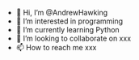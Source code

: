 - 👋 Hi, I’m @AndrewHawking
- 👀 I’m interested in programming
- 🌱 I’m currently learning Python
- 💞️ I’m looking to collaborate on xxx
- 📫 How to reach me xxx

<!---
AndrewHawking/AndrewHawking is a ✨ special ✨ repository because its `README.md` (this file) appears on your GitHub profile.
You can click the Preview link to take a look at your changes.
--->
